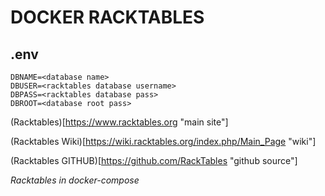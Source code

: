 # DOCKER RACKTABLES

## .env

    DBNAME=<database name>
    DBUSER=<racktables database username>
    DBPASS=<racktables database pass>
    DBROOT=<database root pass>

(Racktables)[https://www.racktables.org "main site"]

(Racktables Wiki)[https://wiki.racktables.org/index.php/Main_Page "wiki"]

(Racktables GITHUB)[https://github.com/RackTables "github source"]

*Racktables in docker-compose*
